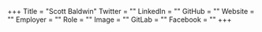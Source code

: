 +++
Title = "Scott Baldwin"
Twitter = ""
LinkedIn = ""
GitHub = ""
Website = ""
Employer = ""
Role = ""
Image = ""
GitLab = ""
Facebook = ""
+++
